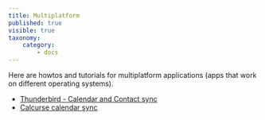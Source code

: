 ```yaml
---
title: Multiplatform
published: true
visible: true
taxonomy:
    category:
        - docs
---
```


Here are howtos and tutorials for multiplatform applications (apps that work on different operating systems).

- [Thunderbird - Calendar and Contact sync](thunderbird-calendar-contacts)
- [Calcurse calendar sync](calcurse-caldav)
